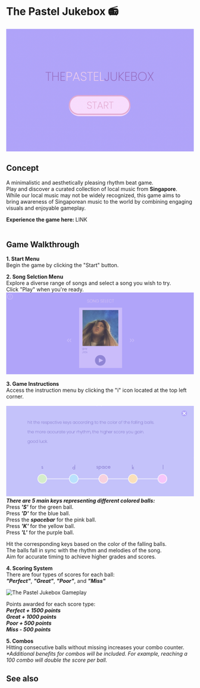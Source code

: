 # The Pastel Jukebox :radio:
![The Pastel Jukebox Game](https://github.com/jyennnn/the-pastel-jukebox/blob/main/images/readme/ThePastelJukebox-StartMenu2.png?raw=true)


## Concept 
A minimalistic and aesthetically pleasing rhythm beat game. <br>
Play and discover a curated collection of local music from <strong>Singapore</strong>.<br>
While our local music may not be widely recognized, this game aims to bring awareness of Singaporean music to the world by combining engaging visuals and enjoyable gameplay.</p>


<strong>Experience the game here: </strong> LINK 
</br>
</br>


## Game Walkthrough 
<strong>1. Start Menu</strong></br>
Begin the game by clicking the "Start" button.

<strong>2. Song Selction Menu</strong> </br>
Explore a diverse range of songs and select a song you wish to try.</br>
Click "Play" when you're ready.
![The Pastel Jukebox Song Menu](https://github.com/jyennnn/the-pastel-jukebox/blob/main/images/readme/ThePastelJukebox-SongMenu2.png?raw=true)

<strong>3. Game Instructions</strong></br>
Access the instruction menu by clicking the "i" icon located at the top left corner.</br></br>
![The Pastel Jukebox Info Menu](https://github.com/jyennnn/the-pastel-jukebox/blob/main/images/readme/ThePastelJukebox-InfoMenu2.png?raw=true)
<em><strong>There are 5 main keys representing different colored balls:</strong></em></br>
Press <em><strong>'S'</strong></em> for the green ball.</br>
Press <em><strong>'D'</strong></em> for the blue ball.</br>
Press the <em><strong>spacebar</strong></em> for the pink ball.</br>
Press <em><strong>'K'</strong></em> for the yellow ball.</br>
Press <em><strong>'L'</strong></em> for the purple ball.</br>

Hit the corresponding keys based on the color of the falling balls.</br>
The balls fall in sync with the rhythm and melodies of the song.</br>
Aim for accurate timing to achieve higher grades and scores.

<strong>4. Scoring System</strong></br>
There are four types of scores for each ball:</br>
<em><strong>"Perfect"</em></strong>, <em><strong>"Great"</em></strong>, <em><strong>"Poor"</em></strong>, and <em><strong>"Miss"</em></strong></br>

![The Pastel Jukebox Gameplay](https://media.giphy.com/media/v1.Y2lkPTc5MGI3NjExN2pnbWxjeHlsYm9hbTY4aTg5bXkwd2xxa3pqeWd5bXM2MzJveWQ5ZiZlcD12MV9pbnRlcm5hbF9naWZfYnlfaWQmY3Q9Zw/tMg4vRyBz1tUXFKmNJ/giphy.gif)

Points awarded for each score type:</br>
<em><strong>Perfect + 1500 points</br>
Great + 1000 points</br>
Poor + 500 points</br>
Miss - 500 points</em></strong></br>

<strong>5. Combos</strong></br>
Hitting consecutive balls without missing increases your combo counter.</br>
<em>*Additional benefits for combos will be included.
For example, reaching a 100 combo will double the score per ball.</em>


## See also 